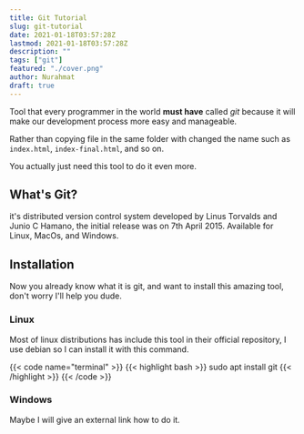 ```yaml
---
title: Git Tutorial
slug: git-tutorial
date: 2021-01-18T03:57:28Z
lastmod: 2021-01-18T03:57:28Z
description: ""
tags: ["git"]
featured: "./cover.png"
author: Nurahmat
draft: true
---
```


Tool that every programmer in the world **must have** called _git_ because it will make our development process more easy and manageable.

Rather than copying file in the same folder with changed the name such as `index.html`, `index-final.html`, and so on.

You actually just need this tool to do it even more.

## What's Git?
it's distributed version control system developed by Linus Torvalds and Junio C Hamano, the initial release was on 7th April 2015. Available for Linux, MacOs, and Windows. 

## Installation
Now you already know what it is git, and want to install this amazing tool, don't worry I'll help you dude.

### Linux
Most of linux distributions has include this tool in their official repository, I use debian so I can install it with this command.

{{< code name="terminal" >}}
{{< highlight bash >}}
sudo apt install git
{{< /highlight >}}
{{< /code >}}

### Windows

Maybe I will give an external link how to do it.

